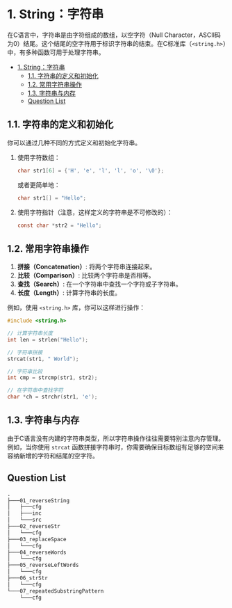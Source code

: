 # 1. String：字符串

在C语言中，字符串是由字符组成的数组，以空字符（Null Character，ASCII码为0）结尾。这个结尾的空字符用于标识字符串的结束。在C标准库（`<string.h>`）中，有多种函数可用于处理字符串。

- [1. String：字符串](#1-string字符串)
  - [1.1. 字符串的定义和初始化](#11-字符串的定义和初始化)
  - [1.2. 常用字符串操作](#12-常用字符串操作)
  - [1.3. 字符串与内存](#13-字符串与内存)
  - [Question List](#question-list)

## 1.1. 字符串的定义和初始化

你可以通过几种不同的方式定义和初始化字符串。

1. 使用字符数组：

    ```c
    char str1[6] = {'H', 'e', 'l', 'l', 'o', '\0'};
    ```

    或者更简单地：

    ```c
    char str1[] = "Hello";
    ```

2. 使用字符指针（注意，这样定义的字符串是不可修改的）：

    ```c
    const char *str2 = "Hello";
    ```

## 1.2. 常用字符串操作

1. **拼接（Concatenation）**: 将两个字符串连接起来。
2. **比较（Comparison）**: 比较两个字符串是否相等。
3. **查找（Search）**: 在一个字符串中查找一个字符或子字符串。
4. **长度（Length）**: 计算字符串的长度。

例如，使用 `<string.h>` 库，你可以这样进行操作：

```c
#include <string.h>

// 计算字符串长度
int len = strlen("Hello");

// 字符串拼接
strcat(str1, " World");

// 字符串比较
int cmp = strcmp(str1, str2);

// 在字符串中查找字符
char *ch = strchr(str1, 'e');
```

## 1.3. 字符串与内存

由于C语言没有内建的字符串类型，所以字符串操作往往需要特别注意内存管理。例如，当你使用 `strcat` 函数拼接字符串时，你需要确保目标数组有足够的空间来容纳新增的字符和结尾的空字符。

## Question List

```txt
.
├───01_reverseString
│   ├───cfg
│   ├───inc
│   └───src
├───02_reverseStr
│   └───cfg
├───03_replaceSpace
│   └───cfg
├───04_reverseWords
│   └───cfg
├───05_reverseLeftWords
│   └───cfg
├───06_strStr
│   └───cfg
└───07_repeatedSubstringPattern
    └───cfg
```